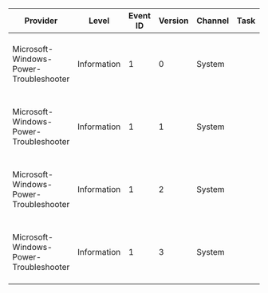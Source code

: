 Provider                                |  Level        |  Event ID  |  Version  |  Channel  |  Task  |  Opcode  |  Keyword  |  Message
----------------------------------------|---------------|------------|-----------|-----------|--------|----------|-----------|----------------------------------------------------------------------------------------------------------------------------------
Microsoft-Windows-Power-Troubleshooter  |  Information  |  1         |  0        |  System   |        |          |           |  The system has returned from a low power state.Sleep Time: {SleepTime}Wake Time: {WakeTime}Wake Source: {SleepTime}3{SleepTime}5
Microsoft-Windows-Power-Troubleshooter  |  Information  |  1         |  1        |  System   |        |          |           |  The system has returned from a low power state.Sleep Time: {SleepTime}Wake Time: {WakeTime}Wake Source: {SleepTime}3{SleepTime}5
Microsoft-Windows-Power-Troubleshooter  |  Information  |  1         |  2        |  System   |        |          |           |  The system has returned from a low power state.Sleep Time: {SleepTime}Wake Time: {WakeTime}Wake Source: {SleepTime}3{SleepTime}5
Microsoft-Windows-Power-Troubleshooter  |  Information  |  1         |  3        |  System   |        |          |           |  The system has returned from a low power state.Sleep Time: {SleepTime}Wake Time: {WakeTime}Wake Source: {SleepTime}3{SleepTime}5